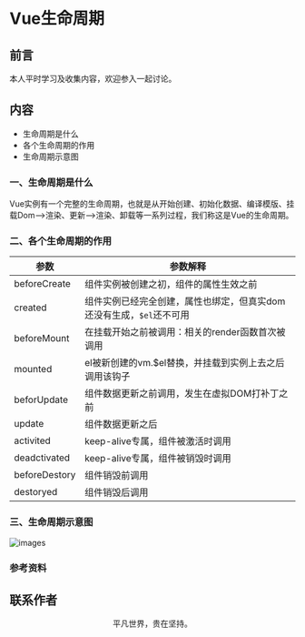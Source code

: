 # Vue生命周期

## 前言

本人平时学习及收集内容，欢迎参入一起讨论。

## 内容

- 生命周期是什么
- 各个生命周期的作用
- 生命周期示意图

### 一、生命周期是什么

Vue实例有一个完整的生命周期，也就是从开始创建、初始化数据、编译模版、挂载Dom——>渲染、更新——>渲染、卸载等一系列过程，我们称这是Vue的生命周期。

### 二、各个生命周期的作用

| 参数          | 参数解释                                                             |
| ------------- | -------------------------------------------------------------------- |
| beforeCreate  | 组件实例被创建之初，组件的属性生效之前                               |
| created       | 组件实例已经完全创建，属性也绑定，但真实dom还没有生成，`$el`还不可用 |
| beforeMount   | 在挂载开始之前被调用：相关的render函数首次被调用                     |
| mounted       | el被新创建的vm.$el替换，并挂载到实例上去之后调用该钩子               |
| beforUpdate   | 组件数据更新之前调用，发生在虚拟DOM打补丁之前                        |
| update        | 组件数据更新之后                                                     |
| activited     | keep-alive专属，组件被激活时调用                                     |
| deadctivated  | keep-alive专属，组件被销毁时调用                                     |
| beforeDestory | 组件销毁前调用                                                       |
| destoryed     | 组件销毁后调用                                                       |

### 三、生命周期示意图

![images](vue10.png)

### 参考资料

## 联系作者

<div align="center">
    <p>
        平凡世界，贵在坚持。
    </p>
    <img :src="$withBase('/about/contact.png')" />
</div>
